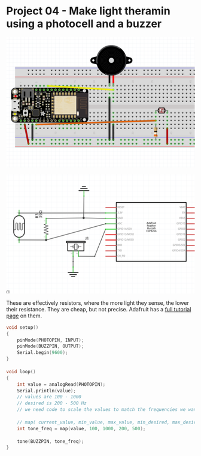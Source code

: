 # Project 04 - Make light theramin using a photocell and a buzzer

![fritzing diagram](04-fritzing.png)

![schematic](04-schematic.png)

These are effectively resistors, where the more light they sense, the lower their resistance.  They are cheap, but not precise.  Adafruit has a [full tutorial page](https://learn.adafruit.com/photocells) on them.

```cpp
void setup()
{
    pinMode(PHOTOPIN, INPUT);
    pinMode(BUZZPIN, OUTPUT);
    Serial.begin(9600);
}

void loop()
{
    int value = analogRead(PHOTOPIN);
    Serial.println(value);
    // values are 100 - 1000
    // desired is 200 - 500 Hz
    // we need code to scale the values to match the frequencies we want

    // map( current_value, min_value, max_value, min_desired, max_desired)
    int tone_freq = map(value, 100, 1000, 200, 500);

    tone(BUZZPIN, tone_freq);
}
```
